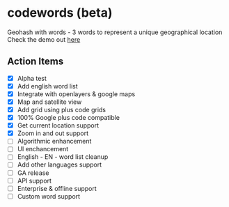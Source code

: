 # codewords (beta)
Geohash with words - 3 words to represent a unique geographical location \
Check the demo out [here](https://sanjomo.github.io/codewords/)


## Action Items

- [x] Alpha test
- [x] Add english word list
- [x] Integrate with openlayers & google maps
- [x] Map and satellite view
- [x] Add grid using plus code grids
- [x] 100% Google plus code compatible
- [x] Get current location support
- [x] Zoom in and out support
- [ ] Algorithmic enhancement
- [ ] UI enchancement
- [ ] English - EN - word list cleanup
- [ ] Add other languages support
- [ ] GA release
- [ ] API support
- [ ] Enterprise & offline support
- [ ] Custom word support

